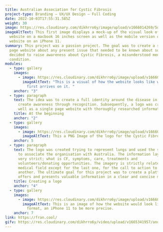 ```yaml
---
title: Australian Association for Cystic Fibrosis
project-type: Branding – UX/UX Design – Full Coding
date: 2022-10-03T17:55:31.585Z
weight: 30
image: https://res.cloudinary.com/dikhrro6y/image/upload/v1666014269/5db8d840366cf1352cbf8880_macbook-pro-and-iphone-x-mockup-scene_neydzc.jpg
imageAltText: This first image displays a mock-up of the visual look of the
  website on a macbook 16 inches screen as well as the mobile version of the
  website on an iPhone 11.
summary: This project was a passion project. The goal was to create a single
  page website about any present issue that needed to be known about so I
  decided to raise awareness about Cystic Fibrosis, a misunderstood medical
  condition.
modules:
  - type: gallery
    images:
      - image: https://res.cloudinary.com/dikhrro6y/image/upload/v1666014518/5dba110d6313255243bc8307_Screen_Shot_2019-10-25_at_11.41.02_am_tjqswm.png
        imageAltText: "This is a visual of how the website looks like when the user
          first arrives on it. "
    anchor: "3"
  - type: paragraph
    text: The idea was to create a full identity around the disease in order to
      create awareness through recognition. Subsequently, a logo was created as
      well as a single page website with thoroughly researched information.
    title: At the beginning
    anchor: "2"
  - type: gallery
    images:
      - image: https://res.cloudinary.com/dikhrro6y/image/upload/v1666015922/cf_logo_ffp0na.png
        imageAltText: This a PNG Image of the logo for the Cystic Fibrosis Association.
    anchor: 5
  - type: paragraph
    text: The logo was created trying to represent lungs and used the southern cross
      to associate the organisation with Australia. The information layout is
      very strict; what is CF, symptoms, care, treatments and
      volunteers/donating opportunities. The imagery is strictly related to the
      medical field except for the last one, for the call to action to help one
      another. The ultimate goal for this project was to create a platform that
      offers and presents valuable information in a clear and concise manner.
    title: Creating a logo
    anchor: "4"
  - type: gallery
    images:
      - image: https://res.cloudinary.com/dikhrro6y/image/upload/v1666014665/5dba10a73c1b7dd2eb8e3c72_iphone-x-ui-mockup-scene_w2pvza.png
        imageAltText: This is an image of how the website would look like on a mobile
          format, an iPhone 11 to be more precise.
    anchor: 7
link: https://fran.cool/
gifv: https://res.cloudinary.com/dikhrro6y/video/upload/v1665341957/another-one_kd7s6h.mp4
---
```

